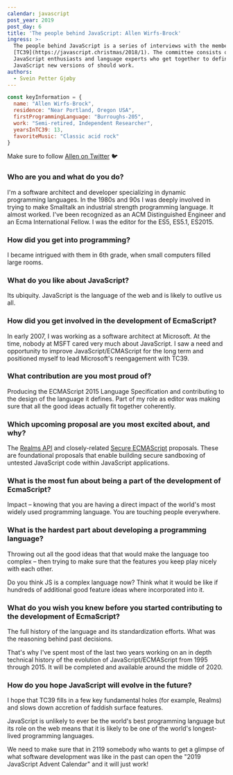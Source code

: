 ```yaml
---
calendar: javascript
post_year: 2019
post_day: 6
title: 'The people behind JavaScript: Allen Wirfs-Brock'
ingress: >-
  The people behind JavaScript is a series of interviews with the members of
  [TC39](https://javascript.christmas/2018/1). The committee consists of
  JavaScript enthusiasts and language experts who get together to define how
  JavaScript new versions of should work. 
authors:
  - Svein Petter Gjøby
---
```

```js
const keyInformation = {
  name: "Allen Wirfs-Brock",
  residence: "Near Portland, Oregon USA", 
  firstProgrammingLanguage: "Burroughs-205", 
  work: "Semi-retired, Independent Researcher", 
  yearsInTC39: 13, 
  favoriteMusic: "Classic acid rock"
}
```
Make sure to follow [Allen on Twitter](https://twitter.com/awbjs) :bird:


### Who are you and what do you do? 

I'm a software architect and developer specializing in dynamic programming languages. In the 1980s and 90s I was deeply involved in trying to make Smalltalk an industrial strength programming language.  It almost worked. I've been recognized as an ACM Distinguished Engineer and an Ecma International Fellow. I was the editor for the ES5, ES5.1, ES2015.

### How did you get into programming? 

I became intrigued with them in 6th grade, when small computers filled large rooms.

### What do you like about JavaScript?

Its ubiquity.  JavaScript is the language of the web and is likely to outlive us all.

### How did you get involved in the development of EcmaScript?

In early 2007, I was working as a software architect at Microsoft. At the time,
nobody at MSFT cared very much about JavaScript.  I saw a need and opportunity
to improve  JavaScript/ECMAScript for the long term and positioned myself to
lead Microsoft's reengagement with TC39. 

### What contribution are you most proud of?

Producing the ECMAScript 2015 Language Specification and contributing to the
design of the language it defines. Part of my role as editor was making sure
that all the good ideas actually fit together coherently.

### Which upcoming proposal are you most excited about, and why?

The [Realms API](https://github.com/tc39/proposal-realms) and closely-related
[Secure ECMAScript](https://github.com/tc39/proposal-ses) proposals.
These are foundational proposals that enable building secure sandboxing
of untested JavaScript code within JavaScript applications. 

### What is the most fun about being a part of the development of EcmaScript?

Impact – knowing that you are having a direct impact of the world's most
widely used programming language. You are touching people everywhere.

### What is the hardest part about developing a programming language?

Throwing out all the good ideas that that would make the language too
complex – then trying to make sure that the features you keep play
nicely with each other.

Do you think JS is a complex language now? Think what it would be like if
hundreds of additional good feature ideas where incorporated into it.

### What do you wish you knew before you started contributing to the development of EcmaScript?

The full history of the language and its standardization efforts. What was the
reasoning behind past decisions.

That's why I've spent most of the last two years working on an in depth
technical history of the evolution of JavaScript/ECMAScript from 1995
through 2015. It will be completed and available around the middle of 2020.

### How do you hope JavaScript will evolve in the future?

I  hope that TC39 fills in a few key fundamental holes (for example, Realms)
and slows down  accretion of faddish surface features. 

JavaScript is unlikely to ever be the world's best programming language but
its role on the web means that it is likely to be one of the world's
longest-lived programming languages.

We need to make sure that in 2119 somebody who wants to get a glimpse of what
software development was like in the past can open the
"2019 JavaScript Advent Calendar" and it will just work!
